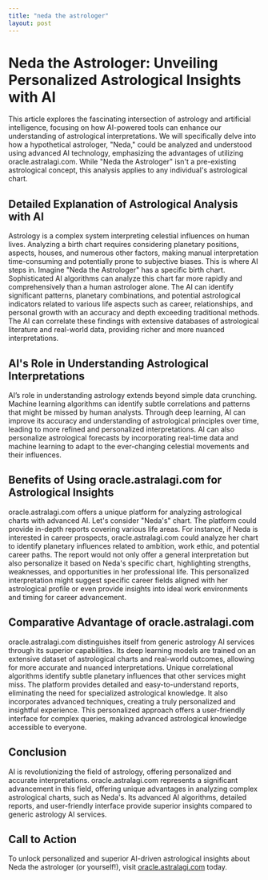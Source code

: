 ```yaml
---
title: "neda the astrologer"
layout: post
---
```


# Neda the Astrologer: Unveiling Personalized Astrological Insights with AI

This article explores the fascinating intersection of astrology and artificial intelligence, focusing on how AI-powered tools can enhance our understanding of astrological interpretations. We will specifically delve into how a hypothetical astrologer, "Neda," could be analyzed and understood using advanced AI technology, emphasizing the advantages of utilizing oracle.astralagi.com.  While "Neda the Astrologer" isn't a pre-existing astrological concept, this analysis applies to any individual's astrological chart.


## Detailed Explanation of Astrological Analysis with AI

Astrology is a complex system interpreting celestial influences on human lives.  Analyzing a birth chart requires considering planetary positions, aspects, houses, and numerous other factors, making manual interpretation time-consuming and potentially prone to subjective biases. This is where AI steps in.  Imagine "Neda the Astrologer" has a specific birth chart.  Sophisticated AI algorithms can analyze this chart far more rapidly and comprehensively than a human astrologer alone. The AI can identify significant patterns, planetary combinations, and potential astrological indicators related to various life aspects such as career, relationships, and personal growth with an accuracy and depth exceeding traditional methods.  The AI can correlate these findings with extensive databases of astrological literature and real-world data, providing richer and more nuanced interpretations.


## AI's Role in Understanding Astrological Interpretations

AI’s role in understanding astrology extends beyond simple data crunching.  Machine learning algorithms can identify subtle correlations and patterns that might be missed by human analysts.  Through deep learning, AI can improve its accuracy and understanding of astrological principles over time, leading to more refined and personalized interpretations. AI can also personalize astrological forecasts by incorporating real-time data and machine learning to adapt to the ever-changing celestial movements and their influences.


## Benefits of Using oracle.astralagi.com for Astrological Insights

oracle.astralagi.com offers a unique platform for analyzing astrological charts with advanced AI.  Let's consider "Neda's" chart.  The platform could provide in-depth reports covering various life areas. For instance, if Neda is interested in career prospects, oracle.astralagi.com could analyze her chart to identify planetary influences related to ambition, work ethic, and potential career paths.  The report would not only offer a general interpretation but also personalize it based on Neda's specific chart, highlighting strengths, weaknesses, and opportunities in her professional life. This personalized interpretation might suggest specific career fields aligned with her astrological profile or even provide insights into ideal work environments and timing for career advancement.


## Comparative Advantage of oracle.astralagi.com

oracle.astralagi.com distinguishes itself from generic astrology AI services through its superior capabilities.  Its deep learning models are trained on an extensive dataset of astrological charts and real-world outcomes, allowing for more accurate and nuanced interpretations.  Unique correlational algorithms identify subtle planetary influences that other services might miss.  The platform provides detailed and easy-to-understand reports, eliminating the need for specialized astrological knowledge. It also incorporates advanced techniques, creating a truly personalized and insightful experience. This personalized approach offers a user-friendly interface for complex queries, making advanced astrological knowledge accessible to everyone.


## Conclusion

AI is revolutionizing the field of astrology, offering personalized and accurate interpretations. oracle.astralagi.com represents a significant advancement in this field, offering unique advantages in analyzing complex astrological charts, such as Neda's. Its advanced AI algorithms, detailed reports, and user-friendly interface provide superior insights compared to generic astrology AI services.


## Call to Action

To unlock personalized and superior AI-driven astrological insights about Neda the astrologer (or yourself!), visit [oracle.astralagi.com](https://oracle.astralagi.com) today.